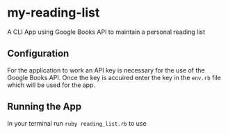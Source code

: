 # my-reading-list
A CLI App using Google Books API to maintain a personal reading list


## Configuration
For the application to work an API key is necessary for the use of the Google Books API. Once the key is accuired enter the key in the `env.rb` file which will be used for the app.

## Running the App
In your terminal run `ruby reading_list.rb` to use